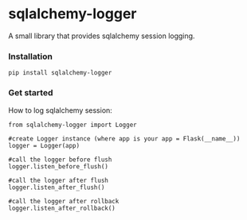 # sqlalchemy-logger

A small library that provides sqlalchemy session logging.

### Installation

`pip install sqlalchemy-logger`

### Get started

How to log sqlalchemy session:

```
from sqlalchemy-logger import Logger

#create Logger instance (where app is your app = Flask(__name__))
logger = Logger(app)

#call the logger before flush
logger.listen_before_flush()

#call the logger after flush
logger.listen_after_flush()

#call the logger after rollback
logger.listen_after_rollback()
```
